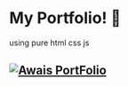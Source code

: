 # My Portfolio! 🚀

using pure html css js

## [![Awais PortFolio](https://img.shields.io/badge/link-000?style=for-the-badge&logo=ko-fi&logoColor=white)](https://awaisoem.netlify.app)

